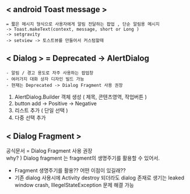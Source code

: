 ## < android Toast message >
    = 짧은 메시지 형식으로 사용자에게 알림 전달하는 팝업 , 단순 알림용 메시지
    -> Toast.makeText(context, message, short or Long )
    -> setgravity
    -> setview -> 토스트뷰를 만들어서 커스텀할때

## < Dialog >  = Deprecated -> AlertDialog 
    - 알림 / 경고 용도로 자주 사용하는 팝업창
    - 여러가지 대화 상자 디자인 빌드 가능
    - 현재는 Deprecated -> Dialog Fragment 사용 권장

1. AlertDialog.Builder 객체 생성 ( 제목, 콘텐츠영역, 작업버튼 )
2. button add  -> Positive
               -> Negative
3. 리스트 추가 ( 단일 선택 )
4. 다중 선택 추가

## < Dialog Fragment >
공식문서 = Dialog Fragment 사용 권장  
why? ) Dialog fragment 는 fragment의 생명주기를 활용할 수 있어서.
- Fragment 생명주기를 활용?? 어떤 이점이 있길래??  
- 기존 dialog 사용시에 Activity destroy 되더라도 dialog 존재로 생기는 leaked window crash, IllegelStateException 문제 해결 가능
